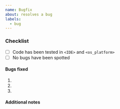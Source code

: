 ```yaml
---
name: Bugfix
about: resolves a bug
labels: 
  - bug
---
```


### Checklist
<!-- specified your IDE and OS platform -->

* [ ] Code has been tested in `<IDE>` and `<os_platform>`
* [ ] No bugs have been spotted

#### Bugs fixed

<!-- list all bugs fixed, please reference gh issues if possible. Please write it as `Closes #<issue_numer>` to automatically close the issues once this gets merged. -->

1. 
2. 
3. 

#### Additional notes

<!-- if you have any additional notes please add them here. -->

